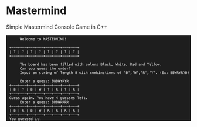 # Mastermind
Simple Mastermind Console Game in C++

![alt text](https://github.com/nguyenchloet/Mastermind/blob/main/Mastermindscreenshot.png)
